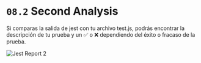 # `08.2` Second Analysis

Si comparas la salida de jest con tu archivo test.js, podrás encontrar la descripción de tu prueba y un ✅ o ❌ dependiendo del éxito o fracaso de la prueba.

![Jest Report 2](../../assets/jest-report2.png)